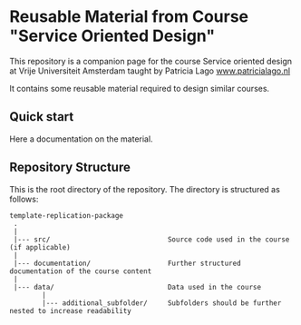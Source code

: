 # Reusable Material from Course "Service Oriented Design"
This repository is a companion page for the course Service oriented design at Vrije Universiteit Amsterdam taught by Patricia Lago www.patricialago.nl

It contains some reusable material required to design similar courses.

Quick start
---------------
Here a documentation on the material.

Repository Structure
---------------
This is the root directory of the repository. The directory is structured as follows:

    template-replication-package
     .
     |
     |--- src/                             Source code used in the course (if applicable)
     |
     |--- documentation/                   Further structured documentation of the course content
     |
     |--- data/                            Data used in the course 
            |
            |--- additional_subfolder/     Subfolders should be further nested to increase readability                 
  
